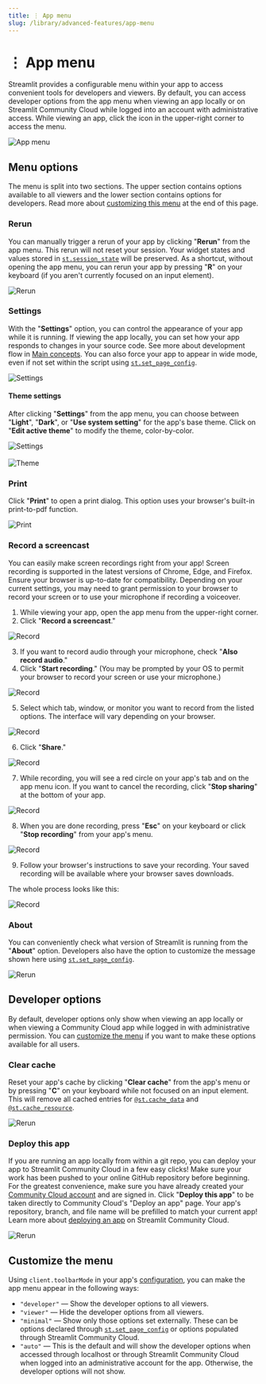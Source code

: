 ```yaml
---
title: ⋮ App menu
slug: /library/advanced-features/app-menu
---
```


# ⋮ App menu

Streamlit provides a configurable menu within your app to access convenient tools for developers and viewers. By default, you can access developer options from the app menu when viewing an app locally or on Streamlit Community Cloud while logged into an account with administrative access. While viewing an app, click the icon in the upper-right corner to access the menu.

![App menu](/images/app-menu/app-menu-developer.png)

## Menu options

The menu is split into two sections. The upper section contains options available to all viewers and the lower section contains options for developers. Read more about [customizing this menu](#customize-the-menu) at the end of this page.

### Rerun

You can manually trigger a rerun of your app by clicking "**Rerun**" from the app menu. This rerun will not reset your session. Your widget states and values stored in [`st.session_state`](/library/advanced-features/session-state) will be preserved. As a shortcut, without opening the app menu, you can rerun your app by pressing "**R**" on your keyboard (if you aren't currently focused on an input element).

<div style={{ maxWidth: '30%', margin: 'auto' }}>
    <Image src="/images/app-menu/app-menu-rerun-XL.png" alt="Rerun" clean />
</div>

### Settings

With the "**Settings**" option, you can control the appearance of your app while it is running. If viewing the app locally, you can set how your app responds to changes in your source code. See more about development flow in [Main concepts](/library/get-started/main-concepts#development-flow). You can also force your app to appear in wide mode, even if not set within the script using [`st.set_page_config`](/library/api-reference/utilities/st.set_page_config).

<div style={{ maxWidth: '30%', margin: 'auto' }}>
    <Image src="/images/app-menu/app-menu-settings-XL.png" alt="Settings" clean />
</div>

#### Theme settings

After clicking "**Settings**" from the app menu, you can choose between "**Light**", "**Dark**", or "**Use system setting**" for the app's base theme. Click on "**Edit active theme**" to modify the theme, color-by-color.

<div style={{ maxWidth: '90%', margin: '0 2em 0 2em' }}>
    <Image src="/images/app-menu/app-menu-settings-modal.png" alt="Settings" clean />
</div>

<br />

<div style={{ maxWidth: '90%', margin: '0 2em 0 2em' }}>
    <Image src="/images/app-menu/app-menu-settings-theme.png" alt="Theme" clean />
</div>

### Print

Click "**Print**" to open a print dialog. This option uses your browser's built-in print-to-pdf function.

<div style={{ maxWidth: '30%', margin: 'auto' }}>
    <Image src="/images/app-menu/app-menu-print-XL.png" alt="Print" clean />
</div>

### Record a screencast

You can easily make screen recordings right from your app! Screen recording is supported in the latest versions of Chrome, Edge, and Firefox. Ensure your browser is up-to-date for compatibility. Depending on your current settings, you may need to grant permission to your browser to record your screen or to use your microphone if recording a voiceover.

1. While viewing your app, open the app menu from the upper-right corner.
2. Click "**Record a screencast**."

<div style={{ maxWidth: '30%', margin: 'auto' }}>
    <Image src="/images/app-menu/app-menu-record-XL.png" alt="Record" clean />
</div>

3. If you want to record audio through your microphone, check "**Also record audio**."
4. Click "**Start recording**." (You may be prompted by your OS to permit your browser to record your screen or use your microphone.)

<div style={{ maxWidth: '90%', margin: '0 2em 0 2em' }}>
    <Image src="/images/app-menu/app-menu-record-2.png" alt="Record" />
</div>

5. Select which tab, window, or monitor you want to record from the listed options. The interface will vary depending on your browser.

<div style={{ maxWidth: '90%', margin: '0 2em 0 2em' }}>
    <Image src="/images/app-menu/app-menu-record-3.png" alt="Record" />
</div>

6. Click "**Share**."

<div style={{ maxWidth: '90%', margin: '0 2em 0 2em' }}>
    <Image src="/images/app-menu/app-menu-record-4.png" alt="Record" />
</div>

7. While recording, you will see a red circle on your app's tab and on the app menu icon. If you want to cancel the recording, click "**Stop sharing**" at the bottom of your app.

<div style={{ maxWidth: '90%', margin: '0 2em 0 2em' }}>
    <Image src="/images/app-menu/app-menu-record-5.png" alt="Record" />
</div>

8. When you are done recording, press "**Esc**" on your keyboard or click "**Stop recording**" from your app's menu.

<div style={{ maxWidth: '90%', margin: '0 2em 0 2em' }}>
    <Image src="/images/app-menu/app-menu-record-6.png" alt="Record" />
</div>

9. Follow your browser's instructions to save your recording. Your saved recording will be available where your browser saves downloads.

The whole process looks like this:

<div style={{ maxWidth: '90%', margin: '0 2em 0 2em' }}>
    <Image src="/images/app-menu/app-menu-record.gif" alt="Record" />
</div>

### About

You can conveniently check what version of Streamlit is running from the "**About**" option. Developers also have the option to customize the message shown here using [`st.set_page_config`](/library/api-reference/utilities/st.set_page_config).

<div style={{ maxWidth: '30%', margin: 'auto' }}>
    <Image src="/images/app-menu/app-menu-about-XL.png" alt="Rerun" clean />
</div>

## Developer options

By default, developer options only show when viewing an app locally or when viewing a Community Cloud app while logged in with administrative permission. You can [customize the menu](#customize-the-menu) if you want to make these options available for all users.

### Clear cache

Reset your app's cache by clicking "**Clear cache**" from the app's menu or by pressing "**C**" on your keyboard while not focused on an input element. This will remove all cached entries for [`@st.cache_data`](/library/api-reference/performance/st.cache_data) and [`@st.cache_resource`](/library/api-reference/performance/st.cache_resource).

<div style={{ maxWidth: '30%', margin: 'auto' }}>
    <Image src="/images/app-menu/app-menu-clear-XL.png" alt="Rerun" clean />
</div>

### Deploy this app

If you are running an app locally from within a git repo, you can deploy your app to Streamlit Community Cloud in a few easy clicks! Make sure your work has been pushed to your online GitHub repository before beginning. For the greatest convenience, make sure you have already created your [Community Cloud account](/streamlit-community-cloud/get-started#sign-up-for-streamlit-community-cloud) and are signed in. Click "**Deploy this app**" to be taken directly to Community Cloud's "Deploy an app" page. Your app's repository, branch, and file name will be prefilled to match your current app! Learn more about [deploying an app](/streamlit-community-cloud/get-started/deploy-an-app) on Streamlit Community Cloud.

<div style={{ maxWidth: '30%', margin: 'auto' }}>
    <Image src="/images/app-menu/app-menu-deploy-XL.png" alt="Rerun" clean />
</div>

## Customize the menu

Using `client.toolbarMode` in your app's [configuration](/library/advanced-features/configuration), you can make the app menu appear in the following ways:

- `"developer"` &mdash; Show the developer options to all viewers.
- `"viewer"` &mdash; Hide the developer options from all viewers.
- `"minimal"` &mdash; Show only those options set externally. These can be options declared through [`st.set_page_config`](/library/api-reference/utilities/st.set_page_config) or options populated through Streamlit Community Cloud.
- `"auto"` &mdash; This is the default and will show the developer options when accessed through localhost or through Streamlit Community Cloud when logged into an administrative account for the app. Otherwise, the developer options will not show.
